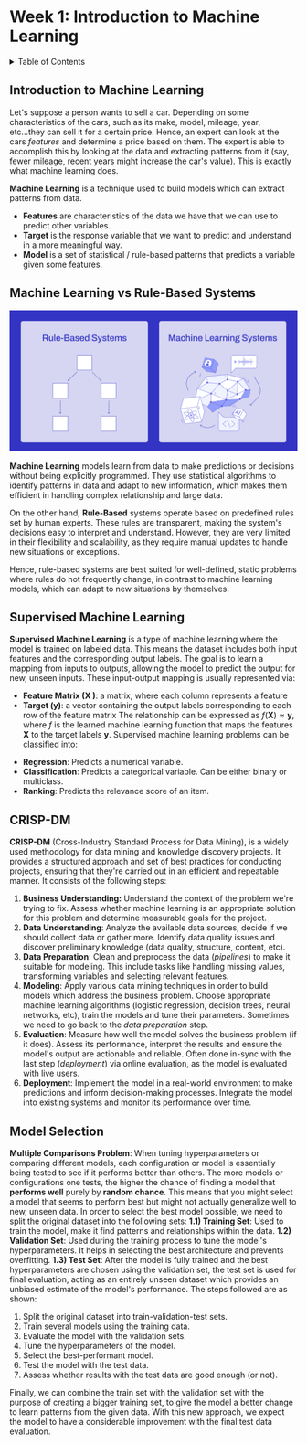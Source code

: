 # Week 1: Introduction to Machine Learning

<details>
  <summary>Table of Contents</summary>
  <ol>
    <li><a href="#introduction-to-machine-learning">Introduction to Machine Learning</a></li>
    <li><a href="#machine-learning-vs-rule-based-systems">Machine Learning vs Rule-based Systems</a></li>
    <li><a href="#supervised-machine-learning">Supervised Machine Learning</a></li>
    <li><a href="#crisp-dm">CRISP-DM</a></li>
    <li><a href="#model-selection">Model Selection</a></li>
  </ol>
</details>

## Introduction to Machine Learning

Let's suppose a person wants to sell a car. Depending on some characteristics of the cars, such as its make, model,
mileage, year, etc...they can sell it for a certain price.
Hence, an expert can look at the cars _features_ and determine a price based on them. The expert is able to accomplish
this by looking at the data and extracting patterns from it (say, fewer mileage, recent years might increase the
car's value). This is exactly what machine learning does.

**Machine Learning** is a technique used to build models which can extract patterns from data.

- **Features** are characteristics of the data we have that we can use to predict other variables.
- **Target** is the response variable that we want to predict and understand in a more meaningful way.
- **Model** is a set of statistical / rule-based patterns that predicts a variable given some features.

## Machine Learning vs Rule-Based Systems

![Machine learning vs Rule-based systems](images/01_machine_learning_v_rule_based.png)

**Machine Learning** models learn from data to make predictions or decisions without being explicitly programmed.
They use statistical algorithms to identify patterns in data and adapt to new information, which makes them efficient
in handling complex relationship and large data.

On the other hand, **Rule-Based** systems operate based on predefined rules set by human experts. These rules are
transparent, making the system's decisions easy to interpret and understand.
However, they are very limited in their flexibility and scalability, as they require manual updates to handle new
situations or exceptions.

Hence, rule-based systems are best suited for well-defined, static problems where rules do not frequently change, in
contrast to
machine learning models, which can adapt to new situations by themselves.

## Supervised Machine Learning

**Supervised Machine Learning** is a type of machine learning where the model is trained on labeled data. This
means the dataset includes both input features and the corresponding output labels. The goal is to learn a mapping
from inputs to outputs, allowing the model to predict the output for new, unseen inputs.
These input-output mapping is usually represented via:

- **Feature Matrix ($\mathbf{X}$ )**: a matrix, where each column represents a feature
- **Target ($\mathbf{y}$)**: a vector containing the output labels corresponding to each row of the feature matrix
  The relationship can be expressed as $f(\mathbf{X}) \approx \mathbf{y}$, where $f$ is the learned machine learning
  function that maps the features $\mathbf{X}$ to the target labels $\mathbf{y}$.
  Supervised machine learning problems can be classified into:

* **Regression**: Predicts a numerical variable.
* **Classification**: Predicts a categorical variable. Can be either binary or multiclass.
* **Ranking**: Predicts the relevance score of an item.

## CRISP-DM

**CRISP-DM** (Cross-Industry Standard Process for Data Mining), is a widely used methodology for data mining and
knowledge discovery projects. It provides a structured approach and set of best practices for conducting projects,
ensuring that they're carried out in an efficient and repeatable manner.
It consists of the following steps:

1. **Business Understanding:** Understand the context of the problem we're trying to fix. Assess whether machine
   learning
   is an appropriate solution for this problem and determine measurable goals for the project.
2. **Data Understanding**: Analyze the available data sources, decide if we should collect data or gather more.
   Identify data quality issues and discover preliminary knowledge (data quality, structure, content, etc).
3. **Data Preparation**: Clean and preprocess the data (_pipelines_) to make it suitable for modeling. This include
   tasks like handling missing values, transforming variables and selecting relevant features.
4. **Modeling**: Apply various data mining techniques in order to build models which address the business problem.
   Choose appropriate machine learning algorithms (logistic regression, decision trees, neural networks, etc), train the
   models and tune their parameters. Sometimes we need to go back to the _data preparation_ step.
5. **Evaluation**: Measure how well the model solves the business problem (if it does). Assess its performance,
   interpret the results and ensure the model's output are actionable and reliable. Often done in-sync with the last
   step (_deployment_) via online evaluation, as the model is evaluated with live users.
6. **Deployment**: Implement the model in a real-world environment to make predictions and inform decision-making
   processes. Integrate the model into existing systems and monitor its performance over time.

## Model Selection

**Multiple Comparisons Problem**: When tuning hyperparameters or comparing different models, each configuration or model
is essentially being tested to see if it performs better than others.
The more models or configurations one tests, the higher the chance of finding a model that **performs well** purely by
**random chance**. This means that you might select a model that seems to perform best but might not actually generalize
well to new, unseen data.
In order to select the best model possible, we need to split the original dataset into the following sets:
**1.1) Training Set**: Used to train the model, make it find patterns and relationships within the data.
**1.2) Validation Set**: Used during the training process to tune the model's hyperparameters. It helps in selecting
the best architecture and prevents overfitting.
**1.3) Test Set**: After the model is fully trained and the best hyperparameters are chosen using the validation set,
the test set is used for final evaluation, acting as an entirely unseen dataset which provides an unbiased estimate
of the model's performance.
The steps followed are as shown:

1. Split the original dataset into train-validation-test sets.
2. Train several models using the training data.
3. Evaluate the model with the validation sets.
4. Tune the hyperparameters of the model.
5. Select the best-performant model.
6. Test the model with the test data.
7. Assess whether results with the test data are good enough (or not).

Finally, we can combine the train set with the validation set with the purpose of creating a bigger training set, to
give the model a better change to learn patterns from the given data. With this new approach, we expect the model to
have a considerable improvement with the final test data evaluation.



